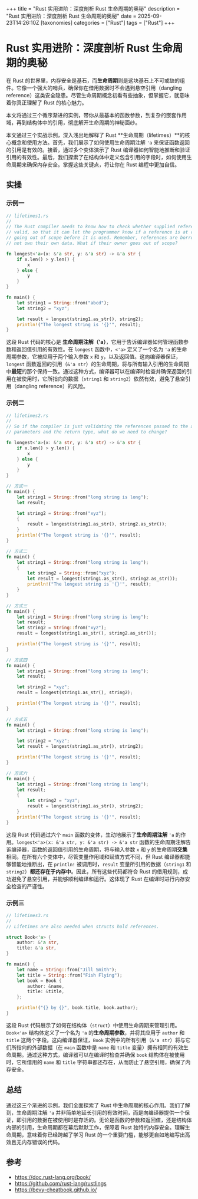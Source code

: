 +++
title = "Rust 实用进阶：深度剖析 Rust 生命周期的奥秘"
description = "Rust 实用进阶：深度剖析 Rust 生命周期的奥秘"
date = 2025-09-23T14:26:10Z
[taxonomies]
categories = ["Rust"]
tags = ["Rust"]
+++

<!-- more -->

# Rust 实用进阶：深度剖析 Rust 生命周期的奥秘

在 Rust 的世界里，内存安全是基石，而**生命周期**则是这块基石上不可或缺的组件。它像一个强大的哨兵，确保你在借用数据时不会遇到悬空引用（dangling reference）这类安全隐患。尽管生命周期概念初看有些抽象，但掌握它，就意味着你真正理解了 Rust 的核心魅力。

本文将通过三个循序渐进的实例，带你从最基本的函数参数，到复杂的嵌套作用域，再到结构体中的引用，彻底解开生命周期的神秘面纱。

本文通过三个实战示例，深入浅出地解释了 Rust **生命周期（lifetimes）**的核心概念和使用方法。首先，我们展示了如何使用生命周期注解 `'a` 来保证函数返回的引用是有效的。接着，通过多个变体演示了 Rust 编译器如何智能地推断和验证引用的有效性。最后，我们探索了在结构体中定义包含引用的字段时，如何使用生命周期来确保内存安全。掌握这些关键点，将让你在 Rust 编程中更加自信。

## 实操

### 示例一

```rust
// lifetimes1.rs
//
// The Rust compiler needs to know how to check whether supplied references are
// valid, so that it can let the programmer know if a reference is at risk of
// going out of scope before it is used. Remember, references are borrows and do
// not own their own data. What if their owner goes out of scope?

fn longest<'a>(x: &'a str, y: &'a str) -> &'a str {
    if x.len() > y.len() {
        x
    } else {
        y
    }
}

fn main() {
    let string1 = String::from("abcd");
    let string2 = "xyz";

    let result = longest(string1.as_str(), string2);
    println!("The longest string is '{}'", result);
}

```

这段 Rust 代码的核心是 **生命周期注解（'a）**，它用于告诉编译器如何管理函数参数和返回值引用的有效性。在 `longest` 函数中，`<'a>` 定义了一个名为 `'a` 的生命周期参数，它被应用于两个输入参数 `x` 和 `y`，以及返回值。这向编译器保证，`longest` 函数返回的引用（`&'a str`）的生命周期，将与所有输入引用的生命周期中**最短**的那个保持一致。通过这种方式，编译器可以在编译时检查并确保返回的引用在被使用时，它所指向的数据（`string1` 和 `string2`）依然有效，避免了悬空引用（dangling reference）的风险。

### 示例二

```rust
// lifetimes2.rs
//
// So if the compiler is just validating the references passed to the annotated
// parameters and the return type, what do we need to change?

fn longest<'a>(x: &'a str, y: &'a str) -> &'a str {
    if x.len() > y.len() {
        x
    } else {
        y
    }
}

// 方式一
fn main() {
    let string1 = String::from("long string is long");
    let result;

    let string2 = String::from("xyz");
    {
        result = longest(string1.as_str(), string2.as_str());
    }
    println!("The longest string is '{}'", result);
}

// 方式二
fn main() {
    let string1 = String::from("long string is long");
    {
        let string2 = String::from("xyz");
        let result = longest(string1.as_str(), string2.as_str());
        println!("The longest string is '{}'", result);
    }
}

// 方式三
fn main() {
    let string1 = String::from("long string is long");
    let result;
    let string2 = String::from("xyz");
    result = longest(string1.as_str(), string2.as_str());

    println!("The longest string is '{}'", result);
}

// 方式四
fn main() {
    let string1 = String::from("long string is long");
    let result;

    let string2 = "xyz";
    result = longest(string1.as_str(), string2);

    println!("The longest string is '{}'", result);
}

// 方式五
fn main() {
    let string1 = String::from("long string is long");

    let string2 = "xyz";
    let result = longest(string1.as_str(), string2);

    println!("The longest string is '{}'", result);
}

// 方式六
fn main() {
    let string1 = String::from("long string is long");
    let result;
    {
        let string2 = "xyz";
        result = longest(string1.as_str(), string2);
    }
    println!("The longest string is '{}'", result);
}
```

这段 Rust 代码通过六个 `main` 函数的变体，生动地展示了**生命周期注解** `'a` 的作用。`longest<'a>(x: &'a str, y: &'a str) -> &'a str` 函数的生命周期注解告诉编译器，函数的返回值引用的生命周期，将与输入参数 `x` 和 `y` 的生命周期**交集**相同。在所有六个变体中，尽管变量作用域和赋值方式不同，但 Rust 编译器都能够智能地推断出，在 `println!` 被调用时，`result` 变量所引用的数据（`string1` 和 `string2`）**都还存在于内存中**。因此，所有这些代码都符合 Rust 的借用规则，成功避免了悬空引用，并能够顺利编译和运行。这体现了 Rust 在编译时进行内存安全检查的严谨性。

### 示例三

```rust
// lifetimes3.rs
//
// Lifetimes are also needed when structs hold references.

struct Book<'a> {
    author: &'a str,
    title: &'a str,
}

fn main() {
    let name = String::from("Jill Smith");
    let title = String::from("Fish Flying");
    let book = Book {
        author: &name,
        title: &title,
    };

    println!("{} by {}", book.title, book.author);
}

```

这段 Rust 代码展示了如何在结构体（`struct`）中使用生命周期来管理引用。`Book<'a>` 结构体定义了一个名为 `'a` 的**生命周期参数**，并将其应用于 `author` 和 `title` 这两个字段。这向编译器保证，`Book` 实例中的所有引用（`&'a str`）将与它们所指向的外部数据（在 `main` 函数中是 `name` 和 `title` 变量）拥有相同的有效生命周期。通过这种方式，编译器可以在编译时检查并确保 `book` 结构体在被使用时，它所借用的 `name` 和 `title` 字符串都还存在，从而防止了悬空引用，确保了内存安全。

## 总结

通过这三个渐进的示例，我们全面探索了 Rust 中生命周期的核心作用。我们了解到，生命周期注解 `'a` 并非简单地延长引用的有效时间，而是向编译器提供一个保证，即引用的数据在被使用时是存活的。无论是函数的参数和返回值，还是结构体内部的引用，生命周期都在幕后默默工作，保障着 Rust 独特的内存安全。理解生命周期，意味着你已经跨越了学习 Rust 的一个重要门槛，能够更自如地编写出高效且无内存错误的代码。

## 参考

- <https://doc.rust-lang.org/book/>
- <https://github.com/rust-lang/rustlings>
- <https://bevy-cheatbook.github.io/>
